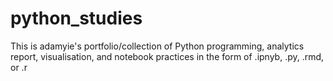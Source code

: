 # python_studies
This is adamyie's portfolio/collection of Python programming, analytics report, visualisation, and notebook practices in the form of .ipnyb, .py, .rmd, or .r
